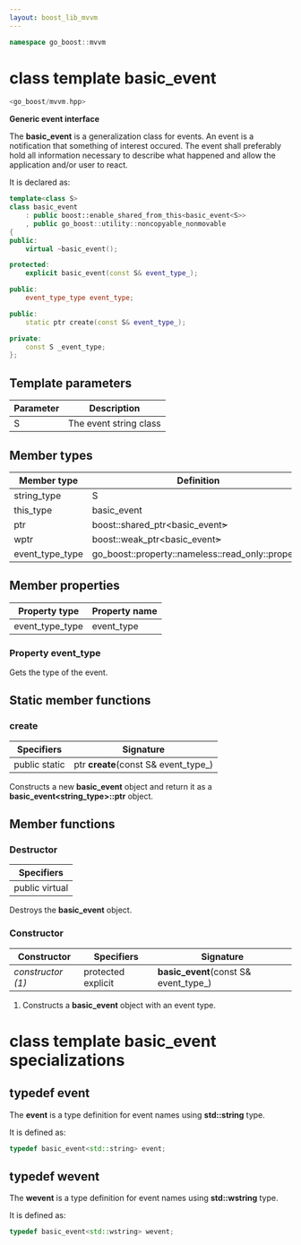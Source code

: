 ```yaml
---
layout: boost_lib_mvvm
---
```


```c++
namespace go_boost::mvvm
```

# class template basic_event

```c++
<go_boost/mvvm.hpp>
```

**Generic event interface**

The **basic_event** is a generalization class for events. An event is a notification
that something of interest occured. The event shall preferably hold all information
necessary to describe what happened and allow the application and/or user to react.

It is declared as:

```c++
template<class S>
class basic_event
    : public boost::enable_shared_from_this<basic_event<S>>
    , public go_boost::utility::noncopyable_nonmovable
{
public:
    virtual ~basic_event();

protected:
    explicit basic_event(const S& event_type_);

public:
    event_type_type event_type;

public:
    static ptr create(const S& event_type_);

private:
    const S _event_type;
};
```

## Template parameters

Parameter | Description
-|-
S | The event string class

## Member types

Member type | Definition
-|-
string_type | S
this_type | basic_event<S>
ptr | boost\::shared_ptr<basic_event<S>>
wptr | boost\::weak_ptr<basic_event<S>>
event_type_type | go_boost\::property\::nameless\::read_only\::property<S>

## Member properties

Property type | Property name
-|-
event_type_type | event_type

### Property event_type

Gets the type of the event.

## Static member functions

### create

Specifiers | Signature
-|-
public static | ptr **create**(const S& event_type_)

Constructs a new **basic_event** object and return it as a
**basic_event<string_type>\::ptr** object.

## Member functions

### Destructor

Specifiers |
-|
public virtual |

Destroys the **basic_event** object.

### Constructor

Constructor | Specifiers | Signature
-|-|-
*constructor (1)* | protected explicit | **basic_event**(const S& event_type_)

1. Constructs a **basic_event** object with an event type.

# class template basic_event specializations

## typedef event

The **event** is a type definition for event names using **std::string** type.

It is defined as:

```c++
typedef basic_event<std::string> event;
```

## typedef wevent

The **wevent** is a type definition for event names using **std::wstring** type.

It is defined as:

```c++
typedef basic_event<std::wstring> wevent;
```
